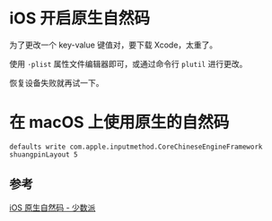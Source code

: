 # iOS 开启原生自然码

为了更改一个 key-value 键值对，要下载 Xcode，太重了。

使用 `·plist` 属性文件编辑器即可，或通过命令行 `plutil` 进行更改。

恢复设备失败就再试一下。

# 在 macOS 上使用原生的自然码

```
defaults write com.apple.inputmethod.CoreChineseEngineFramework shuangpinLayout 5
```

## 参考

[iOS 原生自然码 - 少数派](https://sspai.com/post/60751)
